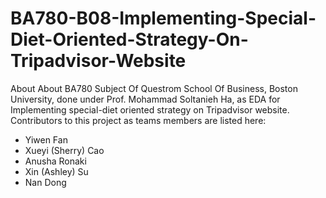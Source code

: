# BA780-B08-Implementing-Special-Diet-Oriented-Strategy-On-Tripadvisor-Website

About About BA780 Subject Of Questrom School Of Business, Boston University, done under Prof. Mohammad Soltanieh Ha, as EDA for Implementing special-diet oriented strategy on Tripadvisor website.
Contributors to this project as teams members are listed here:
- Yiwen Fan
- Xueyi (Sherry) Cao
- Anusha Ronaki
- Xin (Ashley) Su
- Nan Dong
